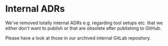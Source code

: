 # Internal ADRs

We've removed totally internal ADRs e.g. regarding tool setups etc. that we either don't want to publish or that are obsolete after publishing to GitHub.

Please have a look at those in our archived internal GitLab repository.